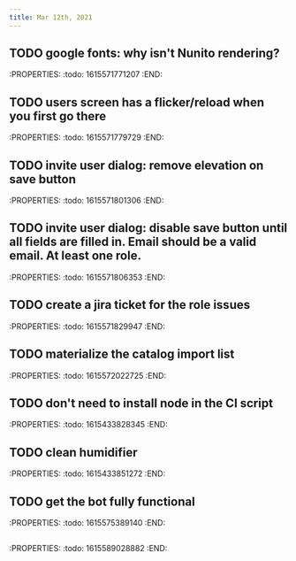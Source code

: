 ```yaml
---
title: Mar 12th, 2021
---
```


## TODO google fonts: why isn't Nunito rendering?
:PROPERTIES:
:todo: 1615571771207
:END:
## TODO users screen has a flicker/reload when you first go there
:PROPERTIES:
:todo: 1615571779729
:END:
## TODO invite user dialog: remove elevation on save button
:PROPERTIES:
:todo: 1615571801306
:END:
## TODO invite user dialog: disable save button until all fields are filled in. Email should be a valid email. At least one role.
:PROPERTIES:
:todo: 1615571806353
:END:
## TODO create a jira ticket for the role issues
:PROPERTIES:
:todo: 1615571829947
:END:
## TODO materialize the catalog import list
:PROPERTIES:
:todo: 1615572022725
:END:
## TODO don't need to install node in the CI script
:PROPERTIES:
:todo: 1615433828345
:END:
## TODO clean humidifier
:PROPERTIES:
:todo: 1615433851272
:END:
## TODO get the bot fully functional
:PROPERTIES:
:todo: 1615575389140
:END:
## 
:PROPERTIES:
:todo: 1615589028882
:END:
